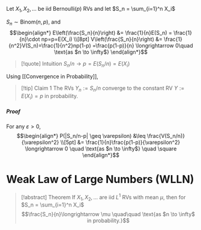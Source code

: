 Let $X_1,X_2,...$ be iid $\text{Bernoulli}(p)$ RVs and let $S_n = \sum_{i=1}^n X_i$

$S_n \sim \text{Binom}(n,p)$, and
$$\begin{align*}
E\left(\frac{S_n}{n}\right) &= \frac{1}{n}E(S_n) = \frac{1}{n}\cdot np=p=E(X_i) \\[8pt]
V\left(\frac{S_n}{n}\right) &= \frac{1}{n^2}V(S_n)=\frac{1}{n^2}np(1-p) =\frac{p(1-p)}{n} \longrightarrow 0\quad \text{as $n \to \infty$}
\end{align*}$$

>[!quote] Intuition
>$S_n/n \to p = E(S_n/n) = E(X_i)$


Using [[Convergence in Probability]], 

>[!tip] Claim 1
>The RVs $Y_n := S_n/n$ converge to the constant RV $Y:=E(X_i)=p$ in probability.
##### Proof

For any $\varepsilon > 0$,
$$\begin{align*}
P(|S_n/n-p| \geq \varepsilon) &\leq \frac{V(S_n/n)}{\varepsilon^2} \\[5pt]
 &= \frac{1}{n}\frac{p(1-p)}{\varepsilon^2} \longrightarrow 0 \quad \text{as $n \to \infty$} \quad \square
\end{align*}$$

# Weak Law of Large Numbers (WLLN)

>[!abstract] Theorem
>If $X_1,X_2,...$ are iid $L^1$ RVs with mean $\mu$, then for $S_n = \sum_{i=1}^n X_i$
>$$\frac{S_n}{n}\longrightarrow \mu \quad\quad \text{as $n \to \infty$ in probability.}$$

